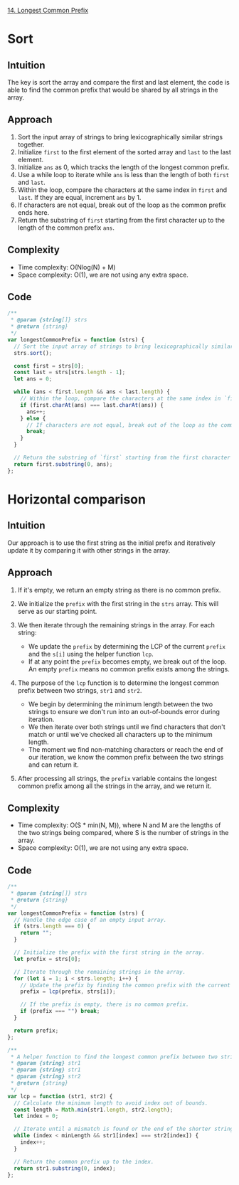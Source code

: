 [14. Longest Common Prefix](https://leetcode.com/problems/longest-common-prefix/description/)

# Sort

## Intuition

The key is sort the array and compare the first and last element, the code is able to find the common prefix that would be shared by all strings in the array.

## Approach

1. Sort the input array of strings to bring lexicographically similar strings together.
2. Initialize `first` to the first element of the sorted array and `last` to the last element.
3. Initialize `ans` as 0, which tracks the length of the longest common prefix.
4. Use a while loop to iterate while `ans` is less than the length of both `first` and `last`.
5. Within the loop, compare the characters at the same index in `first` and `last`. If they are equal, increment `ans` by 1.
6. If characters are not equal, break out of the loop as the common prefix ends here.
7. Return the substring of `first` starting from the first character up to the length of the common prefix `ans`.

## Complexity

- Time complexity: O(Nlog(N) + M)
- Space complexity: O(1), we are not using any extra space.

## Code

```javascript
/**
 * @param {string[]} strs
 * @return {string}
 */
var longestCommonPrefix = function (strs) {
  // Sort the input array of strings to bring lexicographically similar strings together.
  strs.sort();

  const first = strs[0];
  const last = strs[strs.length - 1];
  let ans = 0;

  while (ans < first.length && ans < last.length) {
    // Within the loop, compare the characters at the same index in `first` and `last`.
    if (first.charAt(ans) === last.charAt(ans)) {
      ans++;
    } else {
      // If characters are not equal, break out of the loop as the common prefix ends here.
      break;
    }
  }

  // Return the substring of `first` starting from the first character up to the length of the common prefix `ans`.
  return first.substring(0, ans);
};
```

# Horizontal comparison

## Intuition

Our approach is to use the first string as the initial prefix and iteratively update it by comparing it with other strings in the array.

## Approach

1. If it's empty, we return an empty string as there is no common prefix.
2. We initialize the `prefix` with the first string in the `strs` array. This will serve as our starting point.
3. We then iterate through the remaining strings in the array. For each string:
   - We update the `prefix` by determining the LCP of the current `prefix` and the `s[i]` using the helper function `lcp`.
   - If at any point the `prefix` becomes empty, we break out of the loop. An empty `prefix` means no common prefix exists among the strings.
4. The purpose of the `lcp` function is to determine the longest common prefix between two strings, `str1` and `str2`.

   - We begin by determining the minimum length between the two strings to ensure we don't run into an out-of-bounds error during iteration.
   - We then iterate over both strings until we find characters that don't match or until we've checked all characters up to the minimum length.
   - The moment we find non-matching characters or reach the end of our iteration, we know the common prefix between the two strings and can return it.

5. After processing all strings, the `prefix` variable contains the longest common prefix among all the strings in the array, and we return it.

## Complexity

- Time complexity: O(S \* min(N, M)), where N and M are the lengths of the two strings being compared, where S is the number of strings in the array.
- Space complexity: O(1), we are not using any extra space.

## Code

```javascript
/**
 * @param {string[]} strs
 * @return {string}
 */
var longestCommonPrefix = function (strs) {
  // Handle the edge case of an empty input array.
  if (strs.length === 0) {
    return "";
  }

  // Initialize the prefix with the first string in the array.
  let prefix = strs[0];

  // Iterate through the remaining strings in the array.
  for (let i = 1; i < strs.length; i++) {
    // Update the prefix by finding the common prefix with the current string.
    prefix = lcp(prefix, strs[i]);

    // If the prefix is empty, there is no common prefix.
    if (prefix === "") break;
  }

  return prefix;
};

/**
 * A helper function to find the longest common prefix between two strings.
 * @param {string} str1
 * @param {string} str1
 * @param {string} str2
 * @return {string}
 */
var lcp = function (str1, str2) {
  // Calculate the minimum length to avoid index out of bounds.
  const length = Math.min(str1.length, str2.length);
  let index = 0;

  // Iterate until a mismatch is found or the end of the shorter string is reached.
  while (index < minLength && str1[index] === str2[index]) {
    index++;
  }

  // Return the common prefix up to the index.
  return str1.substring(0, index);
};
```
